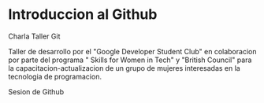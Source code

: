  
 # Introduccion al Github


 Charla Taller Git


Taller de desarrollo por el "Google Developer Student Club" en colaboracion por parte del programa " Skills for Women in Tech" y "British Council" para la capacitacion-actualizacion de un grupo de mujeres interesadas en la tecnologia de programacion.


Sesion de Github
